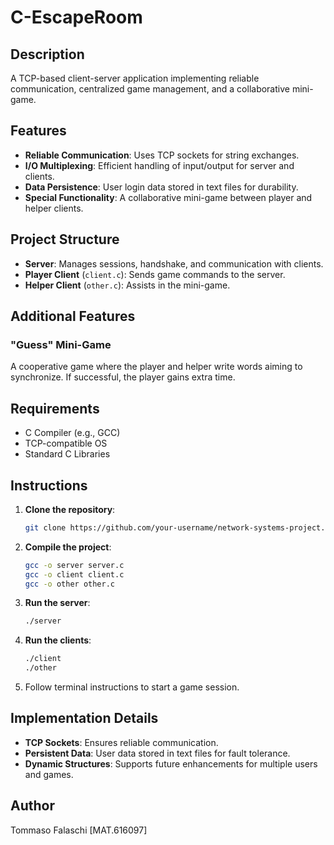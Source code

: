 # C-EscapeRoom
## Description
A TCP-based client-server application implementing reliable communication, centralized game management, and a collaborative mini-game.

## Features
- **Reliable Communication**: Uses TCP sockets for string exchanges.
- **I/O Multiplexing**: Efficient handling of input/output for server and clients.
- **Data Persistence**: User login data stored in text files for durability.
- **Special Functionality**: A collaborative mini-game between player and helper clients.

## Project Structure
- **Server**: Manages sessions, handshake, and communication with clients.
- **Player Client** (`client.c`): Sends game commands to the server.
- **Helper Client** (`other.c`): Assists in the mini-game.

## Additional Features
### "Guess" Mini-Game
A cooperative game where the player and helper write words aiming to synchronize. If successful, the player gains extra time.

## Requirements
- C Compiler (e.g., GCC)
- TCP-compatible OS
- Standard C Libraries

## Instructions
1. **Clone the repository**:
    ```bash
    git clone https://github.com/your-username/network-systems-project.git
    ```
2. **Compile the project**:
    ```bash
    gcc -o server server.c
    gcc -o client client.c
    gcc -o other other.c
    ```
3. **Run the server**:
    ```bash
    ./server
    ```
4. **Run the clients**:
    ```bash
    ./client
    ./other
    ```
5. Follow terminal instructions to start a game session.

## Implementation Details
- **TCP Sockets**: Ensures reliable communication.
- **Persistent Data**: User data stored in text files for fault tolerance.
- **Dynamic Structures**: Supports future enhancements for multiple users and games.

## Author
Tommaso Falaschi [MAT.616097]

